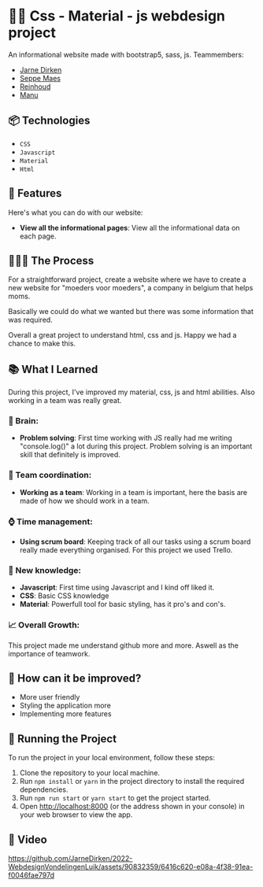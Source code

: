 ﻿# 🥷🏽 Css - Material - js webdesign project

An informational website made with bootstrap5, sass, js. Teammembers:

- [Jarne Dirken](https://github.com/jarnedirken)
- [Seppe Maes](https://github.com/Seppkee)
- [Reinhoud](https://github.com/reinhoud)
- [Manu](https://github.com/Manu)

## 📦 Technologies

- `CSS`
- `Javascript`
- `Material`
- `Html`

## 🦄 Features

Here's what you can do with our website:

- **View all the informational pages**: View all the informational data on each page.

## 👩🏽‍🍳 The Process

For a straightforward project, create a website where we have to create a new website for "moeders voor moeders", a company in belgium that helps moms.

Basically we could do what we wanted but there was some information that was required.

Overall a great project to understand html, css and js. Happy we had a chance to make this.

## 📚 What I Learned

During this project, I've improved my material, css, js and html abilities. Also working in a team was really great.

### 🧠 Brain:

- **Problem solving**: First time working with JS really had me writing "console.log()" a lot during this project. Problem solving is an important skill that definitely is improved.

### 📏 Team coordination:

- **Working as a team**: Working in a team is important, here the basis are made of how we should work in a team.

### ⌚ Time management:

- **Using scrum board**: Keeping track of all our tasks using a scrum board really made everything organised. For this project we used Trello.

### 📓 New knowledge:

- **Javascript**: First time using Javascript and I kind off liked it.
- **CSS**: Basic CSS knowledge
- **Material**: Powerfull tool for basic styling, has it pro's and con's.

### 📈 Overall Growth:

This project made me understand github more and more. Aswell as the importance of teamwork.

## 💭 How can it be improved?

- More user friendly
- Styling the application more
- Implementing more features

## 🚦 Running the Project

To run the project in your local environment, follow these steps:

1. Clone the repository to your local machine.
2. Run `npm install` or `yarn` in the project directory to install the required dependencies.
3. Run `npm run start` or `yarn start` to get the project started.
4. Open [http://localhost:8000](http://localhost:8000) (or the address shown in your console) in your web browser to view the app.

## 🍿 Video

https://github.com/JarneDirken/2022-WebdesignVondelingenLuik/assets/90832359/6416c620-e08a-4f38-91ea-f0046fae797d
